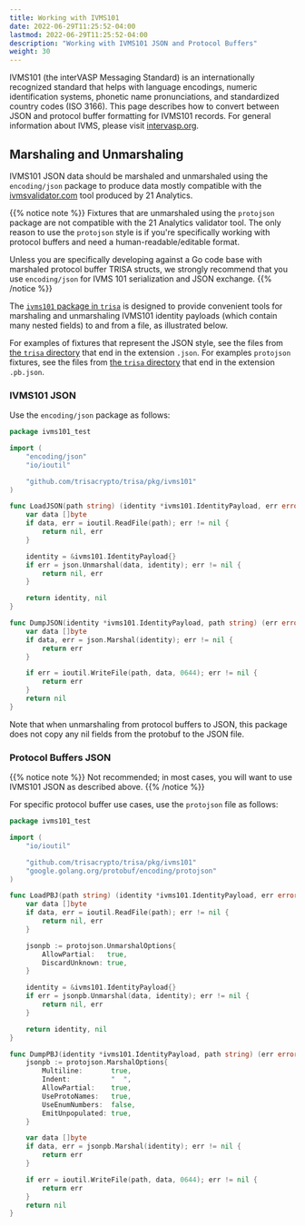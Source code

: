 ```yaml
---
title: Working with IVMS101
date: 2022-06-29T11:25:52-04:00
lastmod: 2022-06-29T11:25:52-04:00
description: "Working with IVMS101 JSON and Protocol Buffers"
weight: 30
---
```


IVMS101 (the interVASP Messaging Standard) is an internationally recognized standard that helps with language encodings, numeric identification systems, phonetic name pronunciations, and standardized country codes (ISO 3166). This page describes how to convert between JSON and protocol buffer formatting for IVMS101 records. For general information about IVMS, please visit [intervasp.org](https://intervasp.org/).

## Marshaling and Unmarshaling

IVMS101 JSON data should be marshaled and unmarshaled using the `encoding/json` package to produce data mostly compatible with the [ivmsvalidator.com](https://ivmsvalidator.com/) tool produced by 21 Analytics.

{{% notice note %}}
Fixtures that are unmarshaled using the `protojson` package are not compatible with the 21 Analytics validator tool. The only reason to use the `protojson` style is if you're specifically working with protocol buffers and need a human-readable/editable format.

Unless you are specifically developing against a Go code base with marshaled protocol buffer TRISA structs, we strongly recommend that you use `encoding/json` for IVMS 101 serialization and JSON exchange.
{{% /notice %}}

The [`ivms101` package in `trisa`](https://github.com/trisacrypto/trisa/tree/main/pkg/ivms101) is designed to provide convenient tools for marshaling and unmarshaling IVMS101 identity payloads (which contain many nested fields) to and from a file, as illustrated below.

For examples of fixtures that represent the JSON style, see the files from [the `trisa` directory](https://github.com/trisacrypto/trisa/tree/main/pkg/ivms101/testdata) that end in the extension `.json`. For examples `protojson` fixtures, see the files from [the `trisa` directory](https://github.com/trisacrypto/trisa/tree/main/pkg/ivms101/testdata) that end in the extension `.pb.json`.

### IVMS101 JSON

Use the `encoding/json` package as follows:

```go
package ivms101_test

import (
	"encoding/json"
	"io/ioutil"

	"github.com/trisacrypto/trisa/pkg/ivms101"
)

func LoadJSON(path string) (identity *ivms101.IdentityPayload, err error) {
	var data []byte
	if data, err = ioutil.ReadFile(path); err != nil {
		return nil, err
	}

	identity = &ivms101.IdentityPayload{}
	if err = json.Unmarshal(data, identity); err != nil {
		return nil, err
	}

	return identity, nil
}

func DumpJSON(identity *ivms101.IdentityPayload, path string) (err error) {
	var data []byte
	if data, err = json.Marshal(identity); err != nil {
		return err
	}

	if err = ioutil.WriteFile(path, data, 0644); err != nil {
		return err
	}
	return nil
}
```

Note that when unmarshaling from protocol buffers to JSON, this package does not copy any nil fields from the protobuf to the JSON file.

### Protocol Buffers JSON

{{% notice note %}}
Not recommended; in most cases, you will want to use IVMS101 JSON as described above.
{{% /notice %}}

For specific protocol buffer use cases, use the `protojson` file as follows:

```go
package ivms101_test

import (
	"io/ioutil"

	"github.com/trisacrypto/trisa/pkg/ivms101"
	"google.golang.org/protobuf/encoding/protojson"
)

func LoadPBJ(path string) (identity *ivms101.IdentityPayload, err error) {
	var data []byte
	if data, err = ioutil.ReadFile(path); err != nil {
		return nil, err
	}

	jsonpb := protojson.UnmarshalOptions{
		AllowPartial:   true,
		DiscardUnknown: true,
	}

	identity = &ivms101.IdentityPayload{}
	if err = jsonpb.Unmarshal(data, identity); err != nil {
		return nil, err
	}

	return identity, nil
}

func DumpPBJ(identity *ivms101.IdentityPayload, path string) (err error) {
	jsonpb := protojson.MarshalOptions{
		Multiline:       true,
		Indent:          "  ",
		AllowPartial:    true,
		UseProtoNames:   true,
		UseEnumNumbers:  false,
		EmitUnpopulated: true,
	}

	var data []byte
	if data, err = jsonpb.Marshal(identity); err != nil {
		return err
	}

	if err = ioutil.WriteFile(path, data, 0644); err != nil {
		return err
	}
	return nil
}
```